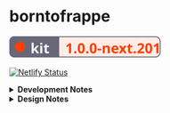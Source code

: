 # borntofrappe

![Kit Badge](https://raw.githubusercontent.com/borntofrappe/borntofrappe/master/kit-badge.svg)

[![Netlify Status](https://api.netlify.com/api/v1/badges/4e7278de-b395-4b4c-a54c-4c12fbd57fc9/deploy-status)](https://app.netlify.com/sites/borntofrappe/deploys)

<details>
<summary><strong>Development Notes</strong></summary>

## Install

```bash
npm init svelte@next
```

- Directory not empty. Continue? y

- Which Svelte app template? Skeleton project

- Use TypeScript? No

- Add ESLint for code linting? Yes

- Add Prettier for code formatting? Yes

```bash
npm install
```

## Develop

```bash
npm run dev
```

## Publish

`npm run build` creates a production version, but it's necessary to set up an [adapter](https://kit.svelte.dev/docs#adapters) first.

The application is meant to be deployed with [Netlify](https://www.netlify.com/), hence [`adapter-netlify`](https://github.com/sveltejs/kit/tree/master/packages/adapter-netlify).

```bash
npm i -D @sveltejs/adapter-netlify@next
```

Configure `svelte.config.js`.

```js
import adapter from '@sveltejs/adapter-netlify';
```

Add `netlify.toml` as a config file for Netlify.

```toml
[build]
  command = "npm run build"
  publish = "build"
```

## Debug - failed build

> Failed during stage `building site`: Build script returned non-zero exit code: 2

Among the warnings in the "Deploy log"

> npm WARN notsup Unsupported engine for @sveltejs/kit@1.0.0-next.201: wanted: {"node":">=14.13"} (current: {"node":"10.24.1","npm":"6.14.12"})

Update `netlify.toml` to require a satisfactory node version.

```toml
[context.production]
  environment = { NODE_VERSION = "14.18.1" }
```

`14.18.1` because it's the version I have locally.

## Debug - failing function

The site is built but Netlify produces a page with the following message:

> {"errorType":"Runtime.UserCodeSyntaxError","errorMessage":"SyntaxError: Unexpected token '.'",
>
> ...continues

In the console:

> Failed to load resource: the server responded with a status of 502 ()

In the Netlify app and the deploy log there is no warning, but under "Publish deploy":

> Production: master@5151cbf.
>
> Deployed Functions

The _functions_ tab produces the error message

> {"errorType":"Runtime.UserCodeSyntaxError","errorMessage":"SyntaxError: Unexpected token

Following the Netlify [docs](https://docs.netlify.com/configure-builds/file-based-configuration/#functions) and [forum](https://answers.netlify.com/t/build-works-locally-but-not-in-netlify/45438/4) update `netlify.toml` and the `[functions]` field.

```toml
[functions]
  node_bundler = "esbuild"
```

## error

Following the suggestion from [the kit's docs](https://kit.svelte.dev/docs#layouts-error-pages) `__error.svelte` implements a custom error page.

Retrieve the error and status code from the `load` function made available in the script of type `module`.

```svelte
<script context="module">
	export function load({ error, status }) {}
</script>
```

## external

Add `rel="external"` to the `<SkipToContent>` component. [The value](https://kit.svelte.dev/docs#anchor-options-rel-external) is necessary to bypass the kit and rely on browser navigation instead.

## use:observe

Add `use:observe` on elements you wish to observe with the intersection observer API. The action adds a class of `observed` when the element is in the viewport.

Note that the CSS applied to the class would be normally ignored by the Svelte compiler.

```css
section.observed::after {
	animation-play-state: running;
}
```

Add a class of `.observed` with the class directive with a default `false` value.

```svelte
<section class:observed={false} use:observe>
```

The compiler retains the property value pairs, the class is not present, but it will be through the `observe` action.

## log

`/log` works as a playground to experiment with a blog-like setup, to learn how to generate pages on the basis of url parameters and how to process markdown syntax with `mdsvex`.

### markdown

```bash
npm i --save-dev mdsvex
```

Following [the docs](https://mdsvex.pngwn.io/docs) update the config file.

```js
import { mdsvex } from 'mdsvex';
```

The config object includes two additional fields so that the kit is able to:

1. consider markdown documents

   ```js
   const config = {
   	extensions: ['.svelte', '.md']
   };
   ```

   Svelte-in-markdown syntax, touted by mdsvex as `.svx` will be discussed at a later stage and in the context of the blog.

2. preprocess the documents with mdsvex

   ```js
   const config = {
   	extensions: ['.svelte', '.md'],
   	preprocess: mdsvex({ extensions: ['.md'] })
   };
   ```

This is technically enough to have the kit produce a page from a markdown document, say `routes/log/test-entry.md`.

### glob

Instead of placing the documents the `routes` folder the files are separated in a dedicated folder, `src/log`, with the goal of having the kit inject the content as needed.

In `routes/log/index.svelte` consider markdown documents with `import.meta.glob`, [a Vite feature](https://vitejs.dev/guide/features.html#glob-import).

```js
const log = import.meta.glob('/src/log/*.md');
console.log(log);
```

The import syntax returns an object describing the documents with a path and a function.

```js
{
  '/src/log/up-and-running.md': Function(),
  '/src/log/a-star-is-rotated.md': Function(),
}
```

The function is what ultimately allows to transform the documents, through mdsvex, to retrieve the metadata and actual content. Before extracting the information, however, the object is processed to iterate through the entries.

`Object.entries()` creates a 2D array.

```js
Object.entries(import.meta.glob('/src/log/*.md'));
```

With an array `.map` iterates through each pair considering the path and function. Vite calls the larger object `modules` so I decided to use the singular noun in place of something like `fn`, or more topically `entry`.

```js
.map(async ([path, module]) => {

})
```

Note the `async` keyword is necessary since behind the scenes `module` is actually a promise.

Once awaited, the module provides an object with metadata.

```js
.map(async ([path, module]) => {
  const { metadata } = await module();
})
```

In this instance metadata describes the key value pairs retrieved from the YAML syntax at the top of the documents.

```md
---
title: Up and running
entry: 1
---
```

The path helps to build the slug for the individual entries. The approach is rather rudimentary, but it works by considering the name of the file without extension.

```js
const slug = path.split('/').pop().replace('.md', '');
```

Metadata and slug are enough to build the index of entries.

```js
return {
	...metadata,
	slug
};
```

Howrever, you need to wrap the entire `Object.entries` statement in a giant promise to wait for the execution of each module.

```js
const log = await Promise.all(Object.entries(/**/));
```

To this end the `load` function needs to be updated with the `async` keyword.

```js
export async function load() {}
```

Once the promise is all resolved, `log` describes an array of objects with `title`, `entry` and `slug`. The data is passed through props and iterated through with an `#each` statement to create the list of entries.

Note that the slug is appended to the `/log/` string to redirect toward a page in the log.

```svelte
<a href="/log/{slug}">{title}</a>
```

**Update**: the logic of this section is moved to `/log/entries.svelte`, as I chose to use the index page to show only the most recent entry.

### slug

`[slug].svelte` creates the pages for the individual entries. The square brackets help to capture the slug from the URL parameters.

```text
.../log/up-and-running
```

Retrieve the parameter from the `load` function.

```js
export async function load({ page }) {
	const { slug } = page.params;
}
```

The idea is to here generate a page only if there is a matching entry in the log folder. A first approach I found working is to:

1. build the path the entry should have as returned by `import.meta.glob`

   ```js
   const path = `/src/log/${slug}.md`;
   ```

2. check if `import.meta.glob` has a matching key

   ```js
   const log = import.meta.glob('/src/log/*.md');

   if (log[path]) {
   }
   ```

If there is a path the script proceeds to resolve the connected module. Aside from the metadata, helpful to introduce the entry with its title and number, the module provides the content through the `default` field.

```js
const { default: Entry, metadata } = await log[path]();
```

I chose to capitalize the content since it is enough to include the variable as a component.

```svelte
<main id="content">
	<Entry />
</main>
```

If there is no path matching the value return an object with a `status` and `error` field. The kit knows to use the informationin the error page `__error.svelte`.

```js
return {
	status: 404,
	error: new Error(`No entry found for '${slug}'`)
};
```

### warning

There is a warning connected to using the module as-is.

```svelte
<Entry />
```

The console suggests to use the special element `svelte:component` instead, describing how the first type is not fully interactive.

```svelte
<svelte:component this={Entry} />
```

For the log, static in nature, I am satisfied with the first snippet.

### prerender

Prerender log routes.

```html
<script context="module">
	export const prerender = true;
</script>
```

### prefetch

Prefetch log entries.

```svelte
<a sveltekit:prefetch href="/log/{slug}">{title}</a>
```

### hydrate

Do not hydrate log entries. The documents are not interactive and it's enough to rely on the server-rendered version.

```html
<script context="module">
	export const hydrate = false;
</script>
```

### layout reset

Avoid the layout file with `__layout.reset.svelte`. This is a matter of preference.

## Meta

The `<Meta />` component includes a title, description and link for the canonical URL. For the title the information is extracted from the page store through `$app/store`, to resemble something akin to breadcrumb navigation for the current path. It is however possible to override the deault by passing a value through directly through props.

```svelte
<Meta title="borntofrappe" />
```

## blog

_Please note:_ the routes of the blog initially mirrored those of the log, just expanding the logic to `.md` and `.svx` documents. Developing the feature further the structure became quite different.

### svx

Update the config file to process `.svx` documents as well. Why? I could use Svelte syntax in `.md` documents, and `mdsvex` would still process it, but I want to create a distinction at the root. Want Svelte in markdown? Use `.svx`. Otherwise `.md`.

Include the options in a separate object and spread the extensions in the `extensions` field.

```js
const mdsvexConfig = {
	extensions: ['.md', '.svx']
};

const config = {
	preprocess: mdsvex(mdsvexConfig),
	extensions: ['.svelte', ...mdsvexConfig.extensions]
};
```

From `/blog/index.svelte` update the importing syntax to consider both types of documents.

```js
import.meta.glob('/src/blog/*.{md,svx}');
```

### hooks

Instead of importing the documents in the blog and the individual entries I prefer to populate the `sessions` object and retrieve them on load.

```svelte
<script context="module">
	export async function load({ session }) {
		const { posts } = session;
	}
</script>
```

Create `hooks/index.js` to locate the importing syntax.

```js
export async function getSession() {
	return {
		posts: {}
	};
}
```

Unlike the log, where I was satisfied with the entries being stored in an array, I decided to store the posts in an object using the slug as a key.

```js
{
  'dragon-warrior': {
    //
  }
}
```

Each object lists the metadata, slug and even the path to the article. The path helps to immediately read the syntax for `blog/[slug].svelte`. More on this later.

### eslintrc

Update the linting file to remove the parsing error raised in `hooks/index.js`.

```js
// Parsing error: Unexpected token importeslint
import.meta.glob('/src/blog/*.{md,svx}');
```

The solution is to use the 2020 version of JavaScript.

```js
parserOptions: {
  sourceType: 'module',
  ecmaVersion: 2020
},
```

### posts

`/blog/index.svelte` creates an array from the posts object, sorts the array by date and passes the collection through props. The date is discussed in the later section. Note, however, that the collection includes the information strictly necessary for the page:

- slug to redirect

- title, datetime, date and brief for the content

The path is not necessary. Neither are the keywords.

### datetime

In the frontmatter blog posts do not have a date, but a `datetime` field.

```md
---
title: Dragon Warrior
datetime: 2021-12-11
---
```

This is an HTML-inspired value and ultimately included in the `datetime` attribute of `<time>` elements.

From the value the date is created splitting the integers and spreading the array in the `new Date()` constructor.

```js
const date = new Date(
	...datetime.split(/[-T:]/).map((d, i) => (i === 1 ? parseInt(d, 10) - 1 : parseInt(d, 10)))
);
```

I chose the separators to support different degrees of precisions.

```text
2021-12-11
2021-12-11T20:21:57
```

The second integer is decremented by `1` since JavaScript months start at zero, at least with the chosen setup.

Use `datetime` in the matching attribute.

Use `date` in the body of `<time>` elements. I've chosen to define a formatting function in `utils.js` to create a pretty date.

```text
2021-12-11
December 11, 2021
```

### post

`/blog/[slug].svelte` extracts the slug from the page parameters and looks for a matching object in the session `posts` object.

```js
const post = session.posts[page.params.slug];
```

Only if there is a match the code proceeds to retrieve the document through the importing syntax.

```js
const posts = import.meta.glob('/src/blog/*.{md,svx}');
```

Since the post object includes the path to the document it's possible to retrieve the specific file through its key.

```js
await posts[post.path]();
```

From here the logic is similar to that of the log. The biggest difference relates to the `keywords` field, which is used to create an array of keywords.

### Nested structure

Since I plan to incorporate Svelte syntax, including components, in `.svx` documents the blog folder needs to support a more elaborate structure. The logic you need ultimately depends on the setup.

With the following folder structure:

```text
blog
  dragon-warrior
    dragon-warrior.svx
    LotoSeal.svelte
```

It's enough to update the search pattern to consider the nested structure.

```js
import.meta.glob('/src/blog/**/*.{md,svx}');
```

Since the slug is created from the name of the `.svx` file the page is created for `/blog/dragon-warrior`.

## mdsvex config

- codeToHtml(code, options), lang seems deprecated

- off smartypants

- rehype-slug

- rehype-autolink-headings. Configure to append the anchor link and add a class (useful for a later component)

- customize highlighter function to add language and icon in the markup (useful for a later container) (remark plugin would be more appropriate?)

- icons exporting some languages (alias?)

## onDestroy on server

I've always presumed that by `onMount` guarantees that the code in the script tag doesn't run on the server, but apparently I presumed wrong. I've created a component relying on the window object and added the connected code in the callback functions. The end result is a server error 500, `window` is not defined. I've ended up using `browser` from the `$app/env` module

https://github.com/sveltejs/kit/issues/2814
https://github.com/sveltejs/kit/issues/1650

Correction. onMount does run on the browser, it is onDestroy that does not

https://github.com/sveltejs/kit/discussions/2741#discussioncomment-1588535

Knowing tat either you condition the event listener to the browser from the env module or you return a function from onMount

##

</details>

<details>
<summary><strong>Design Notes</strong></summary>

## Playground

I'm exploring the design of several parts of the website in [a separate repository](https://github.com/borntofrappe/playground/borntofrappe).

## Document icons

SvelteKit includes `static/favicon.png` as the default icon, referencing the asset directly in `src/app.html`

```html
<link rel="icon" href="/favicon.png" />
```

In place of this default, and taking inspiration from [this article](https://evilmartians.com/chronicles/how-to-favicon-in-2021-six-files-that-fit-most-needs) shared on [CSS-Tricks](https://css-tricks.com/how-to-favicon-in-2021/) I created an SVG icon to better fit the application. The icon describes a rocket pointing up and to the right. There's a reason why I landed on the rocket, but I'd rather yada-yada the issue for the time being.

In terms of actual design I like to draw my vector graphics in VSCode, so that the syntax is the end result of adjusting values by hand. I don't feel pressured to optimize the end result with SVGO and I'm more than satisfied just removing the unnecessary whitespace. The icon itself has a default stroke color, but changes for a dark color preference. The colors refer to the following `hsl` codes:

- hsl(210, 24%, 16%)

- hsl(213, 32%, 88%)

Hex colors just take less characters to type.

Returning to the cited article, the markup references the vector graphic, but also `.ico` and `.png` variants.

```html
<link rel="icon" href="/icons/favicon.ico" sizes="any" />
<link rel="icon" href="/icons/icon.svg" type="image/svg+xml" />
<link rel="apple-touch-icon" href="/icons/apple-touch-icon.png" />
```

The variants are created with GIMP. This relates to the `.ico` and `.png` files included in the snippet, but also the two images referenced in the web manifest. `.png` images are optimized with [squoosh.app](https://squoosh.app/) compressing with OxiPNG and toggling the "Reduce palette" option with 64 colors. The three go from 37.8kb to 12.5kb. I know the browser only needs one, but the difference is noticeable.

## Webfonts

From [Google fonts](https://fonts.google.com/) I picked:

- JosefinSans, only in its bold variant

- Jost, considering the regular, bold and italic versions

The two are rather similar, with geometric features, but I like JosefinSans for headings, Jost for copy.

I don't load a `monospace` webfont and instead prefer to rely on the system font stack. Inconsolata is the preferred option, but it's used only if already available on the system.

With [fontsquirrel](https://www.fontsquirrel.com/tools/webfont-generator) I created the `woff` and `woff2` file formats, changing a few options in the process:

- keep existing true type hinting

- do not fix GASP table

- no adjustment for vertical metrics

- do not fix missing glyphs, either spaces or hyphens

I don't like the idea that the generator meddles with the typeface, especially considering the vertical measure.

The fonts are placed in the `static` folder and loaded in `app.html` following the one-step loading strategy explained in [a comprehensive guide to webfonts](https://www.zachleat.com/web/comprehensive-webfonts/).

In `app.html` a `<style>` tag associates the fonts with the class `.webfonts`, relying by default on the system font stack.

In terms of JavaScript the `<script/>` tag loads the fonts with the [font loading API](https://developer.mozilla.org/en-US/docs/Web/API/CSS_Font_Loading_API).

## Global stylesheet

`__layout.svelte` includes the property value pairs from `app.css`.

```svelte
import '../app.css';
```

The stylesheet implements several systems for color, sizes and even transitions through custom properties.

### Colors

Following the suggestion from [refactoring UI](https://www.refactoringui.com/previews/building-your-color-palette) the `:root` selector defines custom properties for different sets of colors. Each set has ten combinations of `hsl` values with decreasing brightness.

```css
:root {
	--cool-grey-000: hsl(216, 33%, 97%);
	--cool-grey-100: hsl(214, 15%, 91%);
	/*  */
	--cool-grey-800: hsl(209, 20%, 25%);
	--cool-grey-900: hsl(210, 24%, 16%);
}
```

From this starting point the `body` selector introduces the properties actually used throughout the website.

```css
body {
	--copy-color: var(--cool-grey-800);
	--heading-color: var(--cool-grey-900);
}
```

This makes it easier to implement an alternative color palette, say for a dark theme.

```css
body.dark {
	--copy-color: var(--blue-grey-200);
	--heading-color: var(--blue-grey-100);
}
```

The properties cascade down to benefiting elements.

_Please note:_ the snippet is just a proof-of-concept and does not reflect the actual implementation of a different color scheme.

### Sizes

With `--size` I include steps from the [major third](https://www.modularscale.com/?1&em&1.25) scale.

```css
:root {
	--size-300: 0.8rem;
	--size-400: 1rem;
}
```

### Easings

With `--ease-*` I include bezier functions I intend to use over CSS keywords like `ease-in-out`. There's also an associated custom property describing a default duration for transitions, `transition--duration`.

### CSS reset

In `app.css` I follow most of the guidance from [a modern CSS reset](https://piccalil.li/blog/a-modern-css-reset/). Where I slightly differ:

- no reset for the margin on `blockquote`, `dl` and `dd` elements, since I don't mind the browser default and I'd rather design the elements on a need-to-have basis

- no reset on lists, again relying on defaults and overriding if need be

- no smooth scroll, as I don't feel like the application really needs smooth scrolling, at least at the time of writing

- no `min-height` on the body

- `line-height` on paragraph elements, not the body as one time I found the selector messed with the spacing too muc

- `display: block` on images, pictures, but also `<svg>` elements, something I repeat over and over when styling vector graphics

- no reset on animations for the reduced motion preference. Not just because I'm not a fan of the `!important` keyword, but also because I consider the preference where I design the animations

### Fallbacks

Each time I rely on a custom property I repeat the declaration to provide a fallback. The first pairing works for browsers which do not support custom properties.

```css
body {
	color: hsl(209, 20%, 25%);
	color: var(--copy-color);
}
```

I chose not to, but it is possible to repeat the value inside of the `var()` function. This works for browsers that do support custom properties, but are not able to find the custom property itself.

```css
body {
	color: var(--copy-color, hsl(209, 20%, 25%));
}
```

Say `--copy-color` is not defined, without this fallback the browser would revert to the initial value.

## Opengraph image

Among the meta attributes, the `<Meta />` component refers to a single image for the opengraph protocol. It seems it is not enough to describe the relative path to the resource, however, and it is necessary to refer to the actual domain.

```html
<meta property="twitter:image" content="https://borntofrappe.netlify.app/images/borntofrappe.png" />
```

Visually the image relies on the same icons and overall style I intend to use in the website

- the rocket icon at the center is the same icon used for the document

- the sun and moon icons represent the light and dark color scheme respectively

- the colors are picked from the custom properties in the global stylesheet

- the background pattern is similar to that ultimately included in the `body` and other specific selectors

##

</details>
